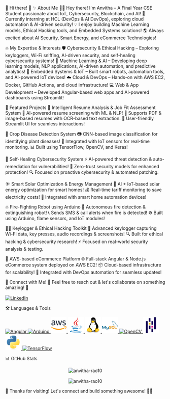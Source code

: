 
🌟 Hi there! 👋
✨ About Me
👩‍💻 Hey there! I'm Anvitha – A Final Year CSE Student passionate about IoT, Cybersecurity, Blockchain, and AI!
🚀 Currently interning at HCL (DevOps & AI DevOps), exploring cloud automation & AI-driven security!
💡 I enjoy building Machine Learning models, Ethical Hacking tools, and Embedded Systems solutions!
🌎 Always excited about AI Security, Smart Energy, and eCommerce Technologies!

🔥 My Expertise & Interests
🛡️ Cybersecurity & Ethical Hacking – Exploring keyloggers, Wi-Fi sniffing, AI-driven security, and self-healing cybersecurity systems!
🤖 Machine Learning & AI – Developing deep learning models, NLP applications, AI-driven automation, and predictive analytics!
🔌 Embedded Systems & IoT – Built smart robots, automation tools, and AI-powered IoT devices!
☁️ Cloud & DevOps – Hands-on with AWS EC2, Docker, GitHub Actions, and cloud infrastructure!
💻 Web & App Development – Developed Angular-based web apps and AI-powered dashboards using Streamlit!

🚀 Featured Projects
📜 Intelligent Resume Analysis & Job Fit Assessment System
🧠 AI-powered resume screening with ML & NLP!
📄 Supports PDF & image-based resumes with OCR-based text extraction.
🎯 User-friendly Streamlit UI for seamless interactions!

🌱 Crop Disease Detection System
📷 CNN-based image classification for identifying plant diseases!
🌾 Integrated with IoT sensors for real-time monitoring.
📊 Built using TensorFlow, OpenCV, and Keras!

🔐 Self-Healing Cybersecurity System
⚡ AI-powered threat detection & auto-remediation for vulnerabilities!
🚧 Zero-trust security models for enhanced protection!
🔍 Focused on proactive cybersecurity & automated patching.

☀️ Smart Solar Optimization & Energy Management
🔋 AI + IoT-based solar energy optimization for smart homes!
💰 Real-time tariff monitoring to save electricity costs!
📡 Integrated with smart home automation devices!

🔥 Fire-Fighting Robot using Arduino
🤖 Autonomous fire detection & extinguishing robot!
📞 Sends SMS & call alerts when fire is detected!
⚙️ Built using Arduino, flame sensors, and IoT modules!

🕵️‍♀️ Keylogger & Ethical Hacking Toolkit
🎯 Advanced keylogger capturing Wi-Fi data, key presses, audio recordings & screenshots!
🔍 Built for ethical hacking & cybersecurity research!
⚡ Focused on real-world security analysis & testing.

🛒 AWS-based eCommerce Platform
🌐 Full-stack Angular & Node.js eCommerce system deployed on AWS EC2!
📦 Cloud-based infrastructure for scalability!
🚀 Integrated with DevOps automation for seamless updates!

📢 Connect with Me!
📩 Feel free to reach out & let's collaborate on something amazing! 🚀

<p align="left"> <a href="https://linkedin.com/in/anvitha g rao" target="blank"> <img align="center" src="https://raw.githubusercontent.com/rahuldkjain/github-profile-readme-generator/master/src/images/icons/Social/linked-in-alt.svg" alt="LinkedIn" height="40" width="50" /> </a> </p>
🛠️ Languages & Tools
<p align="left"> <a href="https://angular.io" target="_blank"> <img src="https://angular.io/assets/images/logos/angular/angular.svg" alt="Angular" width="50" height="50"/> </a> <a href="https://www.arduino.cc/" target="_blank"> <img src="https://cdn.worldvectorlogo.com/logos/arduino-1.svg" alt="Arduino" width="50" height="50"/> </a> <a href="https://aws.amazon.com" target="_blank"> <img src="https://raw.githubusercontent.com/devicons/devicon/master/icons/amazonwebservices/amazonwebservices-original-wordmark.svg" alt="AWS" width="50" height="50"/> </a> <a href="https://www.java.com" target="_blank"> <img src="https://raw.githubusercontent.com/devicons/devicon/master/icons/java/java-original.svg" alt="Java" width="50" height="50"/> </a> <a href="https://www.linux.org/" target="_blank"> <img src="https://raw.githubusercontent.com/devicons/devicon/master/icons/linux/linux-original.svg" alt="Linux" width="50" height="50"/> </a> <a href="https://www.mysql.com/" target="_blank"> <img src="https://raw.githubusercontent.com/devicons/devicon/master/icons/mysql/mysql-original-wordmark.svg" alt="MySQL" width="50" height="50"/> </a> <a href="https://opencv.org/" target="_blank"> <img src="https://www.vectorlogo.zone/logos/opencv/opencv-icon.svg" alt="OpenCV" width="50" height="50"/> </a> <a href="https://pandas.pydata.org/" target="_blank"> <img src="https://raw.githubusercontent.com/devicons/devicon/master/icons/pandas/pandas-original.svg" alt="Pandas" width="50" height="50"/> </a> <a href="https://www.python.org" target="_blank"> <img src="https://raw.githubusercontent.com/devicons/devicon/master/icons/python/python-original.svg" alt="Python" width="50" height="50"/> </a> <a href="https://www.tensorflow.org" target="_blank"> <img src="https://www.vectorlogo.zone/logos/tensorflow/tensorflow-icon.svg" alt="TensorFlow" width="50" height="50"/> </a> </p>
📊 GitHub Stats
<p align="center"> <img align="center" src="https://github-readme-stats.vercel.app/api/top-langs?username=anvitha-rao10&show_icons=true&locale=en&layout=compact" alt="anvitha-rao10" /> </p> <p align="center"> <img align="center" src="https://github-readme-streak-stats.herokuapp.com/?user=anvitha-rao10&" alt="anvitha-rao10" /> </p>
🎉 Thanks for visiting! Let's connect and build something awesome! 🚀💡

